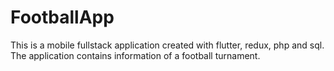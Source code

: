 # FootballApp
This is a mobile fullstack application created with flutter, redux, php and sql. The application contains information of a football turnament.
